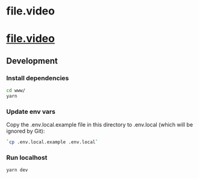 # file.video

# [file.video](https://file.video)

## Development

### Install dependencies

```bash
cd www/
yarn
```

### Update env vars

Copy the .env.local.example file in this directory to .env.local (which will be ignored by Git):

```bash
`cp .env.local.example .env.local`
```

### Run localhost

```bash
yarn dev
```
